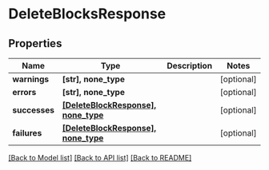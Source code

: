 # DeleteBlocksResponse


## Properties
Name | Type | Description | Notes
------------ | ------------- | ------------- | -------------
**warnings** | **[str], none_type** |  | [optional] 
**errors** | **[str], none_type** |  | [optional] 
**successes** | [**[DeleteBlockResponse], none_type**](DeleteBlockResponse.md) |  | [optional] 
**failures** | [**[DeleteBlockResponse], none_type**](DeleteBlockResponse.md) |  | [optional] 

[[Back to Model list]](../README.md#documentation-for-models) [[Back to API list]](../README.md#documentation-for-api-endpoints) [[Back to README]](../README.md)


